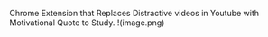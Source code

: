 Chrome Extension that Replaces Distractive videos in Youtube with Motivational Quote to Study.
!(image.png)